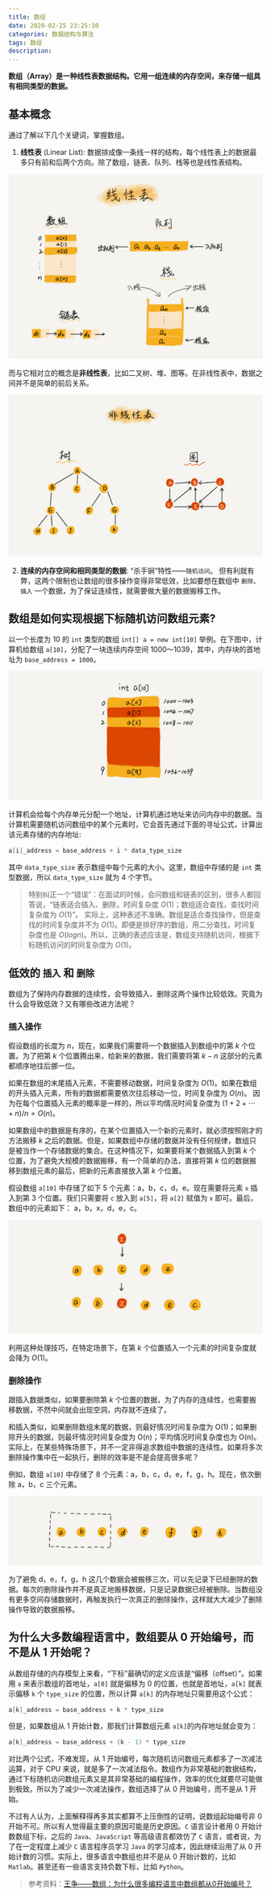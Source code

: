 ```yaml
---
title: 数组
date: 2020-02-25 23:25:10
categories: 数据结构与算法
tags: 数组
description:
---
```


**数组（Array）是一种线性表数据结构。它用一组连续的内存空间，来存储一组具有相同类型的数据。**

## 基本概念

通过了解以下几个关键词，掌握数组。

1. **线性表** (Linear List): 数据排成像一条线一样的结构，每个线性表上的数据最多只有前和后两个方向。除了数组，链表、队列、栈等也是线性表结构。

![线性表](2020-02-25-数组/线性表.jpg)

<!--more-->

而与它相对立的概念是**非线性表**，比如二叉树、堆、图等。在非线性表中，数据之间并不是简单的前后关系。

![非线性表](2020-02-25-数组/非线性表.jpg)

2. **连续的内存空间和相同类型的数据**: “杀手锏”特性——`随机访问`。
但有利就有弊，这两个限制也让数组的很多操作变得非常低效，比如要想在数组中 `删除`、`插入` 一个数据，为了保证连续性，就需要做大量的数据搬移工作。

## 数组是如何实现根据下标随机访问数组元素?

以一个长度为 10 的 `int` 类型的数组 `int[] a = new int[10]` 举例。在下图中，计算机给数组 `a[10]`，分配了一块连续内存空间 1000～1039，其中，内存块的首地址为 `base_address = 1000`。

![数组存储空间](2020-02-25-数组/数组存储空间.jpg)

计算机会给每个内存单元分配一个地址，计算机通过地址来访问内存中的数据。当计算机需要随机访问数组中的某个元素时，它会首先通过下面的寻址公式，计算出该元素存储的内存地址:

```java
a[i]_address = base_address + i * data_type_size
```

其中 `data_type_size` 表示数组中每个元素的大小。这里，数组中存储的是 `int` 类型数据，所以 `data_type_size` 就为 4 个字节。

> 特别纠正一个“错误”：在面试的时候，会问数组和链表的区别，很多人都回答说，“链表适合插入、删除，时间复杂度 $O(1)$；数组适合查找，查找时间复杂度为 $O(1)$”。
实际上，这种表述不准确。数组是适合查找操作，但是查找的时间复杂度并不为 $O(1)$。即便是排好序的数组，用二分查找，时间复杂度也是 $O(logn)$。所以，正确的表述应该是，数组支持随机访问，根据下标随机访问的时间复杂度为 $O(1)$。

## 低效的 `插入` 和 `删除`

数组为了保持内存数据的连续性，会导致插入、删除这两个操作比较低效。究竟为什么会导致低效？又有哪些改进方法呢？

### 插入操作

假设数组的长度为 $n$，现在，如果我们需要将一个数据插入到数组中的第 $k$ 个位置。为了把第 $k$ 个位置腾出来，给新来的数据，我们需要将第 $k-n$ 这部分的元素都顺序地往后挪一位。

如果在数组的末尾插入元素，不需要移动数据，时间复杂度为 $O(1)$。如果在数组的开头插入元素，所有的数据都需要依次往后移动一位，时间复杂度为 $O(n)$。 因为在每个位置插入元素的概率是一样的，所以平均情况时间复杂度为 $(1+2+\cdots+n)/n=O(n)$。

如果数组中的数据是有序的，在某个位置插入一个新的元素时，就必须按照刚才的方法搬移 $k$ 之后的数据。但是，如果数组中存储的数据并没有任何规律，数组只是被当作一个存储数据的集合。在这种情况下，如果要将某个数据插入到第 $k$ 个位置，为了避免大规模的数据搬移，有一个简单的办法，直接将第 $k$ 位的数据搬移到数组元素的最后，把新的元素直接放入第 $k$ 个位置。

假设数组 `a[10]` 中存储了如下 5 个元素：a，b，c，d，e。现在需要将元素 `x` 插入到第 3 个位置。我们只需要将 `c` 放入到 `a[5]`，将 `a[2]` 赋值为 `x` 即可。最后，数组中的元素如下： a，b，x，d，e，c。

![数组插入](2020-02-25-数组/数组插入.jpg)

利用这种处理技巧，在特定场景下，在第 $k$ 个位置插入一个元素的时间复杂度就会降为 $O(1)$。

### 删除操作

跟插入数据类似，如果要删除第 $k$ 个位置的数据，为了内存的连续性，也需要搬移数据，不然中间就会出现空洞，内存就不连续了。

和插入类似，如果删除数组末尾的数据，则最好情况时间复杂度为 O(1)；如果删除开头的数据，则最坏情况时间复杂度为 O(n)；平均情况时间复杂度也为 O(n)。实际上，在某些特殊场景下，并不一定非得追求数组中数据的连续性。如果将多次删除操作集中在一起执行，删除的效率是不是会提高很多呢？

例如，数组 `a[10]` 中存储了 8 个元素：a，b，c，d，e，f，g，h。现在，依次删除 a，b，c 三个元素。

![数组删除](2020-02-25-数组/数组删除.jpg)

为了避免 d，e，f，g，h 这几个数据会被搬移三次，可以先记录下已经删除的数据。每次的删除操作并不是真正地搬移数据，只是记录数据已经被删除。当数组没有更多空间存储数据时，再触发执行一次真正的删除操作，这样就大大减少了删除操作导致的数据搬移。

## 为什么大多数编程语言中，数组要从 0 开始编号，而不是从 1 开始呢？

从数组存储的内存模型上来看，“下标”最确切的定义应该是“偏移（offset）”。如果用 `a` 来表示数组的首地址，`a[0]` 就是偏移为 0 的位置，也就是首地址，`a[k]` 就表示偏移 `k` 个 `type_size` 的位置，所以计算 `a[k]` 的内存地址只需要用这个公式：

```java
a[k]_address = base_address + k * type_size
```

但是，如果数组从 1 开始计数，那我们计算数组元素 `a[k]`的内存地址就会变为：

```java
a[k]_address = base_address + (k - 1) * type_size
```

对比两个公式，不难发现，从 1 开始编号，每次随机访问数组元素都多了一次减法运算，对于 CPU 来说，就是多了一次减法指令。数组作为非常基础的数据结构，通过下标随机访问数组元素又是其非常基础的编程操作，效率的优化就要尽可能做到极致。所以为了减少一次减法操作，数组选择了从 0 开始编号，而不是从 1 开始。

不过有人认为，上面解释得再多其实都算不上压倒性的证明，说数组起始编号非 0 开始不可。所以有人觉得最主要的原因可能是历史原因。`C` 语言设计者用 0 开始计数数组下标，之后的 `Java`、`JavaScript` 等高级语言都效仿了 `C` 语言，或者说，为了在一定程度上减少 `C` 语言程序员学习 `Java` 的学习成本，因此继续沿用了从 0 开始计数的习惯。实际上，很多语言中数组也并不是从 0 开始计数的，比如 `Matlab`。甚至还有一些语言支持负数下标，比如 `Python`。

> 参考资料：[王争——数组：为什么很多编程语言中数组都从0开始编号？](https://time.geekbang.org/column/article/40961)
